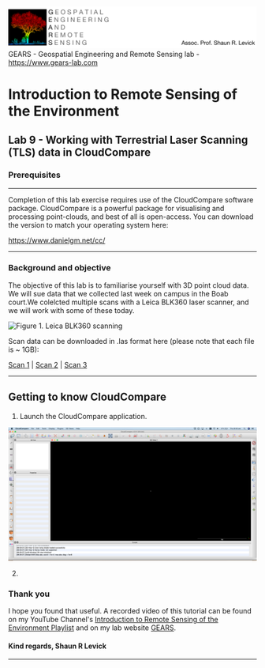 ![Shaun Levick](Logo3.png)
GEARS - Geospatial Engineering and Remote Sensing lab - https://www.gears-lab.com

# Introduction to Remote Sensing of the Environment
Lab 9 - Working with Terrestrial Laser Scanning (TLS) data in CloudCompare
--------------

### Prerequisites
-------------

Completion of this lab exercise requires use of the CloudCompare software package. CloudCompare is a powerful package for visualising and processing point-clouds, and best of all is open-access. You can download the version to match your operating system here:

https://www.danielgm.net/cc/



------------------------------------------------------------------------

### Background and objective


The objective of this lab is to familiarise yourself with 3D point cloud data. We will sue data that we collected last week on campus in the Boab court.We colelcted multiple scans with a Leica BLK360 laser scanner, and we will work with some of these today.

![Figure 1. Leica BLK360 scanning](screenshots/leica.png)

Scan data can be downloaded in .las format here (please note that each file is ~ 1GB):

[Scan 1](https://www.dropbox.com/s/e172wfagzt50qfm/Boab_1.las?dl=0) | [Scan 2](https://www.dropbox.com/s/faa42pr89rdc7g6/Boab_2.las?dl=0) | [Scan 3](https://www.dropbox.com/s/pta1p7h50gta434/Boab_3.las?dl=0)


----------

## Getting to know CloudCompare

1. Launch the CloudCompare application.

![Figure 1. CloudCompare](screenshots/cloudcompare.png)

2.



### Thank you

I hope you found that useful. A recorded video of this tutorial can be found on my YouTube Channel's [Introduction to Remote Sensing of the Environment Playlist](https://www.youtube.com/playlist?list=PLf6lu3bePWHDi3-lrSqiyInMGQXM34TSV) and on my lab website [GEARS](https://www.gears-lab.com).

#### Kind regards, Shaun R Levick
------
